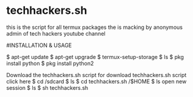 # techhackers.sh
this is the script for all termux packages the is macking by anonymous admin of tech hackers youtube channel

#INSTALLATION & USAGE

$ apt-get update
$ apt-get upgrade
$ termux-setup-storage
$ ls
$ pkg install python
$ pkg install python2

Download the techhackers.sh script
for download techhackers.sh script click here
$ cd /sdcard
$ ls
$ cd techhackers.sh /$HOME
$ ls
open new session
$ ls
$ sh techhackers.sh <this is the install all packages in script>
